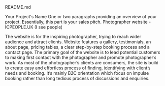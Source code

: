 README.md

Your Project's Name
One or two paragraphs providing an overview of your project.
Essentially, this part is your sales pitch.
Photographer website - ICPEOPLE.UK (I see people)

The website is for the inspiring photographer, trying to reach wider audience and attract clients.
Website features a gallery, testimonials, an about page, pricing tables, a clear step-by-step booking process and a contact page. The primary goal of the website is to lead potential customers to making first contact with the photographer and promote photographer’s work.
As most of the photographer’s clients are consumers, the site is build to create easy and effortless process of finding, identifying with client’s needs and booking. It’s mainly B2C orientation which focus on impulse booking rather than long tedious process of discussions and enquiries.